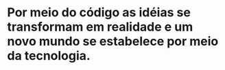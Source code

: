 # Por meio do código as idéias se transformam em realidade e um novo mundo se estabelece por meio da tecnologia.
<!---
Twoguini/Twoguini is a ✨ special ✨ repository because its `README.md` (this file) appears on your GitHub profile.
You can click the Preview link to take a look at your changes.
--->
